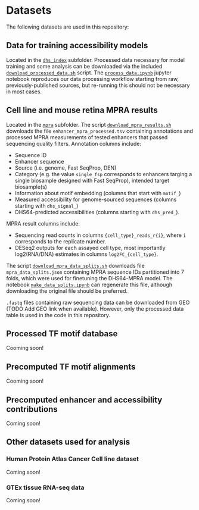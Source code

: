 # Datasets

The following datasets are used in this repository:

## Data for training accessibility models

Located in the [`dhs_index`](./dhs_index/) subfolder. Processed data necessary for model training and some analysis can be downloaded via the included [`download_processed_data.sh`](./dhs_index/download_processed_data.sh) script. The [`process_data.ipynb`](./dhs_index/process_data.ipynb) jupyter notebook reproduces our data processing workflow starting from raw, previously-published sources, but re-running this should not be necessary in most cases.

## Cell line and mouse retina MPRA results

Located in the [`mpra`](./mpra/) subfolder. The script [`download_mpra_results.sh`](./mpra/download_mpra_results.sh) downloads the file `enhancer_mpra_processed.tsv` containing annotations and processed MPRA measurements of tested enhancers that passed sequencing quality filters. Annotation columns include:
- Sequence ID
- Enhancer sequence
- Source (i.e. genome, Fast SeqProp, DEN)
- Category (e.g. the value `single_fsp` corresponds to enhancers targing a single biosample designed with Fast SeqProp), intended target biosample(s)
- Information about motif embedding (columns that start with `motif_`)
- Measured accessibility for genome-sourced sequences (columns starting with `dhs_signal_`)
- DHS64-predicted accessibilities (columns starting with `dhs_pred_`).

MPRA result columns include:
- Sequencing read counts in columns `{cell_type}_reads_r{i}`, where `i` corresponds to the replicate number.
- DESeq2 outputs for each assayed cell type, most importantly log2(RNA/DNA) estimates in columns `log2FC_{cell_type}`.

The script [`download_mpra_data_splits.sh`](./mpra/download_mpra_data_splits.sh) downloads file `mpra_data_splits.json` containing MPRA sequence IDs partitioned into 7 folds, which were used for finetuning the DHS64-MPRA model. The notebook [`make_data_splits.ipynb`](./mpra/make_data_splits.ipynb) can regenerate this file, although downloading the original file should be preferred.

`.fastq` files containing raw sequencing data can be downloaded from GEO (TODO Add GEO link when available). However, only the processed data table is used in the code in this repository.

## Processed TF motif database

Cooming soon!

## Precomputed TF motif alignments

Cooming soon!

## Precomputed enhancer and accessibility contributions

Coming soon!

## Other datasets used for analysis

### Human Protein Atlas Cancer Cell line dataset

Coming soon!

### GTEx tissue RNA-seq data

Coming soon!